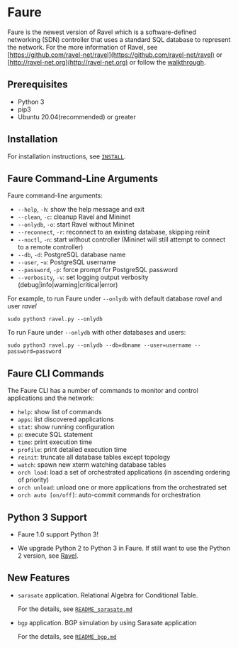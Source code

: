 # Faure

Faure is the newest version of Ravel which is a software-defined networking (SDN) controller that uses a standard SQL database to represent the network. For the more information of Ravel, see [https://github.com/ravel-net/ravel](https://github.com/ravel-net/ravel) or [http://ravel-net.org](http://ravel-net.org) or follow the [walkthrough](http://ravel-net.org/walkthrough). 

## Prerequisites

- Python 3
- pip3
- Ubuntu 20.04(recommended) or greater

## Installation

For installation instructions, see [`INSTALL`](INSTALL).


## Faure Command-Line Arguments

Faure command-line arguments:

  * `--help`, `-h`: show the help message and exit
  * `--clean`, `-c`: cleanup Ravel and Mininet 
  * `--onlydb`, `-o`: start Ravel without Mininet
  * `--reconnect`, `-r`: reconnect to an existing database, skipping reinit
  * `--noctl`, `-n`: start without controller (Mininet will still attempt to connect to a remote controller)
  * `--db`, `-d`: PostgreSQL database name
  * `--user`, -`u`: PostgreSQL username
  * `--password`, `-p`: force prompt for PostgreSQL password
  * `--verbosity`, `-v`: set logging output verbosity (debug|info|warning|critical|error)

For example, to run Faure under `--onlydb` with default database *ravel* and user *ravel*

    sudo python3 ravel.py --onlydb

To run Faure under `--onlydb` with other databases and users:

    sudo python3 ravel.py --onlydb --db=dbname --user=username --password=password

## Faure CLI Commands

The Faure CLI has a number of commands to monitor and control applications and the network:

  * `help`: show list of commands
  * `apps`: list discovered applications
  * `stat`: show running configuration
  * `p`: execute SQL statement
  * `time`: print execution time
  * `profile`: print detailed execution time
  * `reinit`: truncate all database tables except topology
  * `watch`: spawn new xterm watching database tables
  * `orch load`: load a set of orchestrated applications (in ascending ordering of priority)
  * `orch unload`: unload one or more applications from the orchestrated set
  * `orch auto [on/off]`: auto-commit commands for orchestration

## Python 3 Support

- Faure 1.0 support Python 3!

- We upgrade Python 2 to Python 3 in Faure. If still want to use the Python 2 version, see [Ravel](https://github.com/ravel-net/ravel).

## New Features

- `sarasate` application. Relational Algebra for Conditional Table.
  
  For the details, see [`README_sarasate.md`](https://github.com/ravel-net/Faure/blob/main/apps/README_sarasate.md)

- `bgp` application. BGP simulation by using Sarasate application

  For the details, see [`README_bgp.md`](https://github.com/ravel-net/Faure/blob/main/apps/README_sarasate.md)

